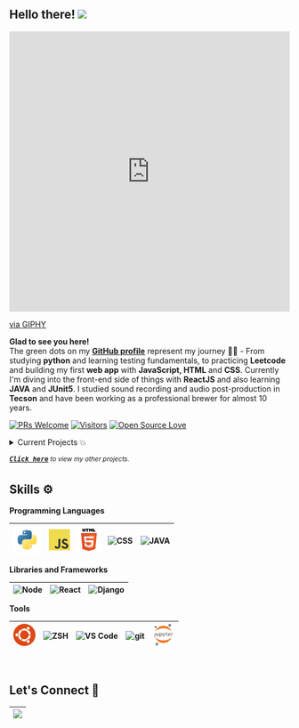 ## Hello there! <img src="https://media.giphy.com/media/VgCDAzcKvsR6OM0uWg/giphy.gif" width="50">

<div style="width:100%;height:0;padding-bottom:100%;position:relative;"><iframe src="https://giphy.com/embed/CaSmWHPi53aaoS6u9w" width="100%" height="100%" style="position:absolute" frameBorder="0" class="giphy-embed" allowFullScreen></iframe></div><p><a href="https://giphy.com/stickers/spaceship-starship-therovelab-CaSmWHPi53aaoS6u9w">via GIPHY</a></p>

**Glad to see you here!** <br> The green dots on my [**GitHub profile**](https://github.com/SebastianLezama) represent my journey :running_man: - From studying **python** and learning testing fundamentals, to practicing **Leetcode** and building my first **web app** with **JavaScript, HTML** and **CSS**. Currently I'm diving into the front-end side of things with **ReactJS** and also learning **JAVA** and **JUnit5**. I studied sound recording and audio post-production in **Tecson** and have been working as a professional brewer for almost 10 years.

[![PRs Welcome](https://img.shields.io/badge/PRs-welcome-brightgreen.svg?style=flat&logo=github)](https://github.com/SebastianLezama) [![Visitors](https://visitor-badge.glitch.me/badge?page_id=SebastianLezama.visitor-badge)](https://github.com/SebastianLezama) [![Open Source Love](https://badges.frapsoft.com/os/v2/open-source.svg?v=103)](https://github.com/SebastianLezama)

<details>
<summary>Current Projects 💥</summary>

| Project :octocat:                                                                                | Issues :bug:                                                                                                                                                           | Open PRs :bell:                                                                                                                                           | Closed PRs :fire:                                                                                                                                                                                     |
| ------------------------------------------------------------------------------------------------ | ---------------------------------------------------------------------------------------------------------------------------------------------------------------------- | --------------------------------------------------------------------------------------------------------------------------------------------------------- | ----------------------------------------------------------------------------------------------------------------------------------------------------------------------------------------------------- |
| [**ReactJS Course CDA**](https://github.com/SebastianLezama/ReactJS/tree/master/curso_react_cda) | [![GitHub issues](https://img.shields.io/github/issues/SebastianLezama/ReactJS?color=green&logo=github&style=flat)](https://github.com/SebastianLezama/ReactJS/issues) | [![GitHub PRs](https://img.shields.io/github/issues-pr/SebastianLezama/ReactJS?style=flat&logo=github)](https://github.com/SebastianLezama/ReactJS/pulls) | [![GitHub PRs](https://img.shields.io/github/issues-pr-closed/SebastianLezama/ReactJS?style=flat&color=critical&logo=github)](https://github.com/SebastianLezama/ReactJS/pulls?q=is%3Apr+is%3Aclosed) |
| [**Personal Web App**](https://github.com/SebastianLezama/ReactJS/tree/master/react_portfolio)   | [![GitHub issues](https://img.shields.io/github/issues/SebastianLezama/ReactJS?color=green&logo=github&style=flat)](https://github.com/SebastianLezama/ReactJS/issues) | [![GitHub PRs](https://img.shields.io/github/issues-pr/SebastianLezama/ReactJS?style=flat&logo=github)](https://github.com/SebastianLezama/ReactJS/pulls) | [![GitHub PRs](https://img.shields.io/github/issues-pr-closed/SebastianLezama/ReactJS?style=flat&color=critical&logo=github)](https://github.com/SebastianLezama/ReactJS/pulls?q=is%3Apr+is%3Aclosed) |
| [**Pylculator**](https://github.com/SebastianLezama/Calc)                                        | [![GitHub issues](https://img.shields.io/github/issues/SebastianLezama/Calc?color=green&logo=github&style=flat)](https://github.com/SebastianLezama/Calc/issues)       | [![GitHub PRs](https://img.shields.io/github/issues-pr/SebastianLezama/Calc?style=flat&logo=github)](https://github.com/SebastianLezama/Calc/pulls)       | [![GitHub PRs](https://img.shields.io/github/issues-pr-closed/SebastianLezama/Calc?style=flat&color=critical&logo=github)](https://github.com/SebastianLezama/Calc/pulls?q=is%3Apr+is%3Aclosed)       |

</details>

<sup><kbd>**_[Click here](https://github.com/SebastianLezama?tab=repositories)_**</kbd> _to view my other projects.</sup>_ <br>

## Skills ⚙️

**Programming Languages**

| <img title="Python" alt="Python" width="50px" src="https://raw.githubusercontent.com/github/explore/master/topics/python/python.png" /> | <img alt="JS" title="JavaScript" width="38px" src="https://raw.githubusercontent.com/github/explore/master/topics/javascript/javascript.png"> | <img title="HTML" alt="HTML" width="40px" src="https://raw.githubusercontent.com/github/explore/80688e429a7d4ef2fca1e82350fe8e3517d3494d/topics/html/html.png"> | <img title="CSS" alt="CSS" width="50px" src="https://avatars1.githubusercontent.com/u/1517864?s=200&v=4"> | <img title="JAVA" alt="JAVA" width="60px" src="https://1000marcas.net/wp-content/uploads/2020/11/Java-logo.png"> |
| --------------------------------------------------------------------------------------------------------------------------------------- | --------------------------------------------------------------------------------------------------------------------------------------------- | --------------------------------------------------------------------------------------------------------------------------------------------------------------- | --------------------------------------------------------------------------------------------------------- | ---------------------------------------------------------------------------------------------------------------- |

**Libraries and Frameworks**

| <img title="Node" alt="Node" width="38px" src="https://icon-library.com/images/node-js-icon/node-js-icon-8.jpg"> | <img title="React" alt="React" width="60px" src="https://vav.com.mk/wp-content/uploads/2020/12/reactjs1.png"> | <img title="Django" alt="Django" width="50px" src="https://codism.io/wp-content/uploads/2019/11/django-development-company.png"> |
| ---------------------------------------------------------------------------------------------------------------- | ------------------------------------------------------------------------------------------------------------- | -------------------------------------------------------------------------------------------------------------------------------- |

**Tools**

| <img title="Ubuntu" alt="Ubuntu" width="40px" src="https://raw.githubusercontent.com/github/explore/master/topics/ubuntu/ubuntu.png"> | <img title="ZSH" alt="ZSH" width="40px" src="https://s3.amazonaws.com/ohmyzsh/oh-my-zsh-logo.png"> | <img title="VS Code" alt="VS Code" width="40px" src="https://img.icons8.com/fluent/48/000000/visual-studio-code-2019.png"> | <img title="git" alt="git" width="40px" src="https://avatars3.githubusercontent.com/u/18133?s=200&v=4"> | <img title="Jupyter Notebook" background-color="white" alt="Jupyter" width="40px" src="https://raw.githubusercontent.com/github/explore/master/topics/jupyter-notebook/jupyter-notebook.png"> |
| ------------------------------------------------------------------------------------------------------------------------------------- | -------------------------------------------------------------------------------------------------- | -------------------------------------------------------------------------------------------------------------------------- | ------------------------------------------------------------------------------------------------------- | --------------------------------------------------------------------------------------------------------------------------------------------------------------------------------------------- |

<br>

## Let's Connect :handshake:

| <a href="https://www.linkedin.com/in/sebastian-lezama-89a7851b2/"><img src="https://cdn2.iconfinder.com/data/icons/social-media-2285/512/1_Linkedin_unofficial_colored_svg-128.png" width="40"></a> |
| --------------------------------------------------------------------------------------------------------------------------------------------------------------------------------------------------- |
